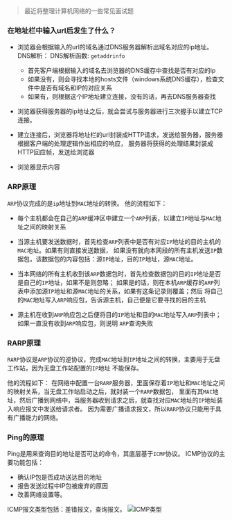 > 最近将整理计算机网络的一些常见面试题

### 在地址栏中输入url后发生了什么？
- 浏览器会根据输入的url的域名通过DNS服务器解析出域名对应的ip地址。
DNS解析： DNS解析函数: `getaddrinfo`
  - 首先客户端根据输入的域名去浏览器的DNS缓存中查找是否有对应的ip
  - 如果没有，则会寻找本地的hosts文件（windows系统DNS缓存），检查文件中是否有域名和IP的对应关系
  - 如果有，则根据这个IP地址建立连接，没有的话，再去DNS服务器查找
    

- 浏览器获得服务器的ip地址之后，就会尝试与服务器进行三次握手以建立TCP连接。
- 建立连接后，浏览器将地址栏的url封装成HTTP请求，发送给服务器，服务器根据客户端的处理逻辑作出相应的响应，
服务器将获得的处理结果封装成HTTP回应帧，发送给浏览器
- 浏览器显示内容


### ARP原理
`ARP`协议完成的是`ip`地址到`MAC`地址的转换。
他的流程如下：

- 每个主机都会在自己的`ARP`缓冲区中建立一个`ARP`列表，以建立`IP`地址与`MAC`地址之间的映射关系
- 当源主机要发送数据时，首先检查`ARP`列表中是否有对应`IP`地址的目的主机的`MAC`地址。如果有则直接发送数据，
如果没有就向本网段的所有主机发送`IP`数据包，该数据包的内容包括：源`IP`地址，目的`IP`地址，源`MAC`地址。
- 当本网络的所有主机收到该`ARP`数据包时，首先检查数据包的目的`IP`地址是否是自己的`IP`地址，如果不是则忽略；
如果是的话，则在本机`ARP`缓存的`ARP`列表中添加源`IP`地址和源`MAC`地址的关系，如果有这条记录则覆盖；然后
  将自己的`MAC`地址写入`ARP`响应包，告诉源主机，自己便是它要寻找的目的主机
  
- 源主机在收到`ARP`响应包之后便将目的`IP`地址和目的`MAC`地址写入`ARP`列表中；如果一直没有收到`ARP`响应包，则说明
`ARP`查询失败
  
### RARP原理
`RARP`协议是`ARP`协议的逆协议，完成`MAC`地址到`IP`地址之间的转换，主要用于无盘工作站，因为无盘工作站配置的`IP`地址
不能保存。

他的流程如下：
在网络中配置一台`RARP`服务器，里面保存着`IP`地址和`MAC`地址之间的映射关系，当无盘工作站启动之后，就封装一个`RARP`数据包，
里面有其`MAC`地址，然后广播到网络中，当服务器收到请求之后，就查找对应`MAC`地址的`IP`地址装入响应报文中发送给请求者。
因为需要广播请求报文，所以`RARP`协议只能用于具有广播能力的网络。




### Ping的原理
Ping是用来查询目的地址是否可达的命令，其底层基于`ICMP`协议。
ICMP协议的主要功能包括：
- 确认IP包是否成功送达目的地址
- 报告发送过程中IP包被废弃的原因
- 改善网络设置等。

ICMP报文类型包括：差错报文，查询报文。
![ICMP类型]()


